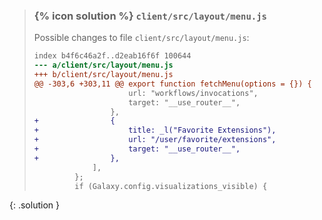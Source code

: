 
> ### {% icon solution %} ``client/src/layout/menu.js``
> 
> Possible changes to file ``client/src/layout/menu.js``:
> 
> ```diff
> index b4f6c46a2f..d2eab16f6f 100644
> --- a/client/src/layout/menu.js
> +++ b/client/src/layout/menu.js
> @@ -303,6 +303,11 @@ export function fetchMenu(options = {}) {
>                      url: "workflows/invocations",
>                      target: "__use_router__",
>                  },
> +                {
> +                    title: _l("Favorite Extensions"),
> +                    url: "/user/favorite/extensions",
> +                    target: "__use_router__",
> +                },
>              ],
>          };
>          if (Galaxy.config.visualizations_visible) {
> ```
{: .solution }
